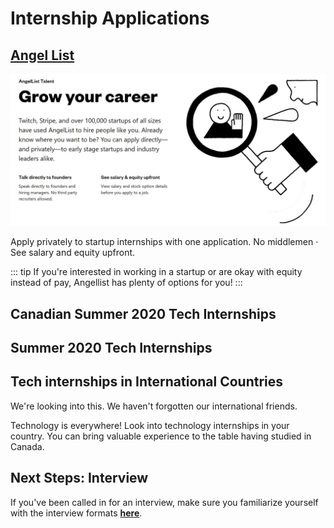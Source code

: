 # Internship Applications

## [Angel List](https://angel.co/jobs)

![AngelList](./angel-list.jpg)

Apply privately to startup internships with one application. No middlemen · See salary and equity upfront. 

::: tip
If you're interested in working in a startup or are okay with equity instead of pay, Angellist has plenty of options for you!
::: 

## Canadian Summer 2020 Tech Internships

<LevelWithButton link="https://github.com/ChrisDryden/Canadian-Tech-Internships-Summer-2020" image="https://i.itworldcanada.com/wp-content/uploads/2019/02/bigstock-Canadian-Technology-Concept-130056503.jpg" desc="Crowdsourced list of Canadian tech companies that are hiring interns for Summer 2020 that are interested in tech, SWE, and related fields." button="Find out more"/>

## Summer 2020 Tech Internships
<LevelWithButton :imageRight="false" link="https://github.com/elaine-zheng/summer2020internships" image="https://i.imgur.com/PNNGb.jpg" desc="Keep track of internships for Summer 2020 for undergraduates interested in tech, SWE, and related fields.
All positions are open to anyone enrolled in a Bachelor's degree program." button="Find out more"/>


## Tech internships in International Countries

We're looking into this. We haven't forgotten our international friends. 

Technology is everywhere! Look into technology internships in your country. You can bring valuable experience to the table having studied in Canada. 

## Next Steps: Interview

If you've been called in for an interview, make sure you familiarize yourself with the interview formats [**here**](https://yangshun.github.io/tech-interview-handbook/interview-formats).